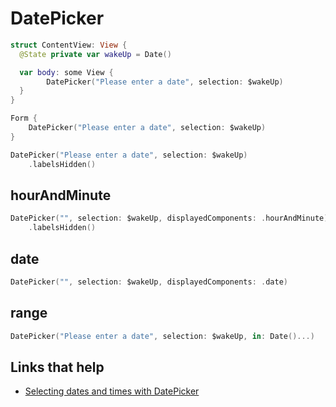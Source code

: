 
# DatePicker


```swift
struct ContentView: View {
  @State private var wakeUp = Date()

  var body: some View {
        DatePicker("Please enter a date", selection: $wakeUp)
  }
}

```

```swift
Form {
    DatePicker("Please enter a date", selection: $wakeUp)
}
```

```swift
DatePicker("Please enter a date", selection: $wakeUp)
    .labelsHidden()
```

## hourAndMinute
```swift
DatePicker("", selection: $wakeUp, displayedComponents: .hourAndMinute)
    .labelsHidden()
```

## date
```swift
DatePicker("", selection: $wakeUp, displayedComponents: .date)
```

## range
```swift
DatePicker("Please enter a date", selection: $wakeUp, in: Date()...)
```

## Links that help

- [Selecting dates and times with DatePicker](https://www.hackingwithswift.com/books/ios-swiftui/selecting-dates-and-times-with-datepicker)
